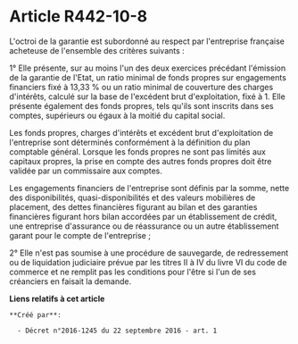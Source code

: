 # Article R442-10-8

L'octroi de la garantie est subordonné au respect par l'entreprise française acheteuse de l'ensemble des critères suivants : 

1° Elle présente, sur au moins l'un des deux exercices précédant l'émission de la garantie de l'Etat, un ratio minimal de
fonds propres sur engagements financiers fixé à 13,33 % ou un ratio minimal de couverture des charges d'intérêts, calculé sur
la base de l'excédent brut d'exploitation, fixé à 1. Elle présente également des fonds propres, tels qu'ils sont inscrits
dans ses comptes, supérieurs ou égaux à la moitié du capital social. 

Les fonds propres, charges d'intérêts et excédent brut d'exploitation de l'entreprise sont déterminés conformément à la
définition du plan comptable général. Lorsque les fonds propres ne sont pas limités aux capitaux propres, la prise en compte
des autres fonds propres doit être validée par un commissaire aux comptes. 

Les engagements financiers de l'entreprise sont définis par la somme, nette des disponibilités, quasi-disponibilités et des
valeurs mobilières de placement, des dettes financières figurant au bilan et des garanties financières figurant hors bilan
accordées par un établissement de crédit, une entreprise d'assurance ou de réassurance ou un autre établissement garant pour
le compte de l'entreprise ; 

2° Elle n'est pas soumise à une procédure de sauvegarde, de redressement ou de liquidation judiciaire prévue par les titres
II à IV du livre VI du code de commerce et ne remplit pas les conditions pour l'être si l'un de ses créanciers en faisait la
demande.

**Liens relatifs à cet article**

	**Créé par**:

	  - Décret n°2016-1245 du 22 septembre 2016 - art. 1
